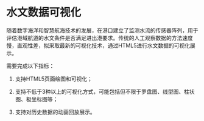 
# 水文数据可视化

随着数字海洋和智慧航海技术的发展，在港口建立了监测水流的传感器阵列，用于评估港域航道的水文条件是否满足进出港要求。传统的人工观察数据的方法速度慢，直观性差，拟采取最新的可视化技术，通过HTML5进行水文数据的可视化展示。

需要完成以下指标：
1. 支持HTML5页面绘图和可视化；

2. 支持不低于3种以上的可视化方式，可能包括但不限于罗盘图、线型图、柱状图、极坐标图等；

3. 支持对历史数据的动画回放展示。

